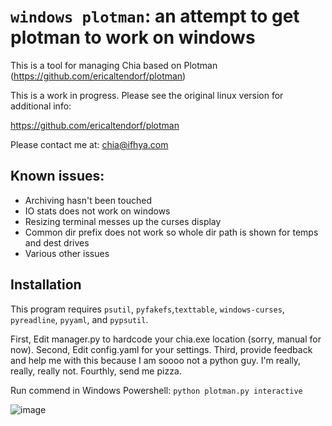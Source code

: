 # `windows plotman`: an attempt to get plotman to work on windows

This is a tool for managing Chia based on Plotman (https://github.com/ericaltendorf/plotman)

This is a work in progress. Please see the original linux version for additional info:

https://github.com/ericaltendorf/plotman

Please contact me at: chia@ifhya.com

## Known issues:

- Archiving hasn't been touched
- IO stats does not work on windows
- Resizing terminal messes up the curses display
- Common dir prefix does not work so whole dir path is shown for temps and dest drives
- Various other issues

## Installation

This program requires `psutil`, `pyfakefs`,`texttable`, `windows-curses`, `pyreadline`, `pyyaml`, and `pypsutil`.

First, Edit manager.py to hardcode your chia.exe location (sorry, manual for now). Second, Edit config.yaml for your settings. Third, provide feedback and help me with this because I am soooo not a python guy. I'm really, really, really not. Fourthly, send me pizza.

Run commend in Windows Powershell: `python plotman.py interactive`

![image](https://user-images.githubusercontent.com/75458290/113492313-8c0ad680-94a4-11eb-93da-e93521dddde3.png)
